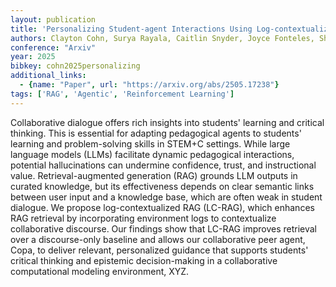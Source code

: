 ```yaml
---
layout: publication
title: 'Personalizing Student-agent Interactions Using Log-contextualized Retrieval Augmented Generation (RAG)'
authors: Clayton Cohn, Surya Rayala, Caitlin Snyder, Joyce Fonteles, Shruti Jain, Naveeduddin Mohammed, Umesh Timalsina, Sarah K. Burriss, Ashwin T S, Namrata Srivastava, Menton Deweese, Angela Eeds, Gautam Biswas
conference: "Arxiv"
year: 2025
bibkey: cohn2025personalizing
additional_links:
  - {name: "Paper", url: "https://arxiv.org/abs/2505.17238"}
tags: ['RAG', 'Agentic', 'Reinforcement Learning']
---
```

Collaborative dialogue offers rich insights into students' learning and critical thinking. This is essential for adapting pedagogical agents to students' learning and problem-solving skills in STEM+C settings. While large language models (LLMs) facilitate dynamic pedagogical interactions, potential hallucinations can undermine confidence, trust, and instructional value. Retrieval-augmented generation (RAG) grounds LLM outputs in curated knowledge, but its effectiveness depends on clear semantic links between user input and a knowledge base, which are often weak in student dialogue. We propose log-contextualized RAG (LC-RAG), which enhances RAG retrieval by incorporating environment logs to contextualize collaborative discourse. Our findings show that LC-RAG improves retrieval over a discourse-only baseline and allows our collaborative peer agent, Copa, to deliver relevant, personalized guidance that supports students' critical thinking and epistemic decision-making in a collaborative computational modeling environment, XYZ.
